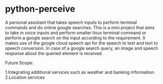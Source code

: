 # python-perceive
A personal assistant that takes speech inputs to perform terminal commands and do online google searches.
This is a mini project that aims to take in voice inputs and perform smaller linux terminal command or perform a google search on the input according to the requirement.
It makes use of the google cloud speech api for the speech to text and text to speech conversion.
In case of a google search query, an image and speech response about the queried element is received. 

Future Scope:

1.Integrating additional services such as weather and banking information. 
2.Location services


